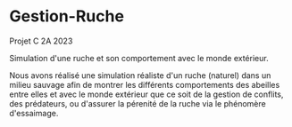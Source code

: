 # Gestion-Ruche
Projet C 2A 2023

Simulation d'une ruche et son comportement avec le monde extérieur.

Nous avons réalisé une simulation réaliste d'un ruche (naturel) dans un milieu sauvage afin de montrer les différents comportements des abeilles entre elles et avec le monde extérieur que ce soit de la gestion de conflits, des prédateurs, ou d'assurer la pérenité de la ruche via le phénomère d'essaimage.
